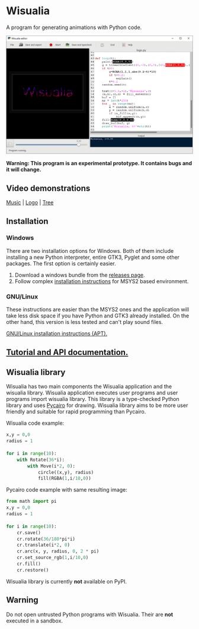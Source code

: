 # Wisualia

A program for generating animations with Python code.

![Screenshot](screenshot.png)

**Warning: This program is an experimental prototype. It contains bugs and it
will change.**

## Video demonstrations

[Music](https://drive.google.com/file/d/1gINp70u-eQRgfnvW8uBCKh6BwseNTlOj/view?usp=sharing) |
[Logo](https://drive.google.com/file/d/1cb8EMM3VbfaFFBTloVPUjSDB0aH_ccT9/view?usp=sharing) |
[Tree](https://drive.google.com/file/d/1dlab2ehdO7jPFDwbtm4RZxyXlvtcu37P/view?usp=sharing)

## Installation

### Windows

There are two installation options for Windows. Both of them include installing
a new Python interpreter, entire GTK3, Pyglet and some other packages. The first
option is certainly easier.

1. Download a windows bundle from the
   [releases page](https://github.com/rt-tondilt/wisualia/releases).
2. Follow complex
   [installation instructions](msys2_installation_instructions.md)
   for MSYS2 based environment.

### GNU/Linux

These instructions are easier than the MSYS2 ones and the application will take
less disk space if you have Python and GTK3 already installed. On the other hand,
this version is less tested and can't play sound files.

[GNU/Linux installation instructions (APT).](gnu_linux_installation_instructions.md)

## [Tutorial and API documentation.](https://rt-tondilt.github.io/wisualia_documentation/)

## Wisualia library

Wisualia has two main components the Wisualia application and the wisualia library.
Wisualia application executes user programs and user programs import wisualia
library. This library is a type-checked Python library and uses
[Pycairo](https://pycairo.readthedocs.io/en/latest/) for drawing. Wisualia
library aims to be more user friendly and suitable for rapid programming than
Pycairo.

Wisualia code example:

```python
x,y = 0,0
radius = 1

for i in range(10):
    with Rotate(36*i):
        with Move(i*2, 0):
            circle((x,y), radius)
            fill(RGBA(1,i/10,0))
```

Pycairo code example with same resulting image:

```python
from math import pi
x,y = 0,0
radius = 1

for i in range(10):
    cr.save()
    cr.rotate(36/180*pi*i)
    cr.translate(i*2, 0)
    cr.arc(x, y, radius, 0, 2 * pi)
    cr.set_source_rgb(1,i/10,0)
    cr.fill()
    cr.restore()
```


Wisualia library is currently **not** available on PyPI.

## Warning

Do not open untrusted Python programs with Wisualia. Their are **not** executed
in a sandbox.
